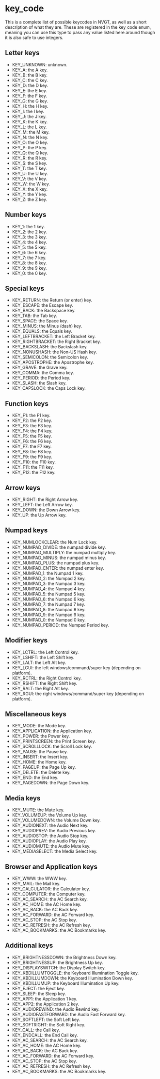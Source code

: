 # key_code
This is a complete list of possible keycodes in NVGT, as well as a short description of what they are. These are registered in the key_code enum, meaning you can use this type to pass any value listed here around though it is also safe to use integers.

## Letter keys
* KEY_UNKNOWN: unknown.
* KEY_A: the A key.
* KEY_B: the B key.
* KEY_C: the C key.
* KEY_D: the D key.
* KEY_E: the E key.
* KEY_F: the F key.
* KEY_G: the G key.
* KEY_H: the H key.
* KEY_I: the I key.
* KEY_J: the J key.
* KEY_K: the K key.
* KEY_L: the L key.
* KEY_M: the M key.
* KEY_N: the N key.
* KEY_O: the O key.
* KEY_P: the P key.
* KEY_Q: the Q key.
* KEY_R: the R key.
* KEY_S: the S key.
* KEY_T: the T key.
* KEY_U: the U key.
* KEY_V: the V key.
* KEY_W: the W key.
* KEY_X: the X key.
* KEY_Y: the Y key.
* KEY_Z: the Z key.

## Number keys
* KEY_1: the 1 key.
* KEY_2: the 2 key.
* KEY_3: the 3 key.
* KEY_4: the 4 key.
* KEY_5: the 5 key.
* KEY_6: the 6 key.
* KEY_7: the 7 key.
* KEY_8: the 8 key.
* KEY_9: the 9 key.
* KEY_0: the 0 key.

## Special keys
* KEY_RETURN: the Return (or enter) key.
* KEY_ESCAPE: the Escape key.
* KEY_BACK: the Backspace key.
* KEY_TAB: the Tab key.
* KEY_SPACE: the Space key.
* KEY_MINUS: the Minus (dash) key.
* KEY_EQUALS: the Equals key.
* KEY_LEFTBRACKET: the Left Bracket key.
* KEY_RIGHTBRACKET: the Right Bracket key.
* KEY_BACKSLASH: the Backslash key.
* KEY_NONUSHASH: the Non-US Hash key.
* KEY_SEMICOLON: the Semicolon key.
* KEY_APOSTROPHE: the Apostrophe key.
* KEY_GRAVE: the Grave key.
* KEY_COMMA: the Comma key.
* KEY_PERIOD: the Period key.
* KEY_SLASH: the Slash key.
* KEY_CAPSLOCK: the Caps Lock key.

## Function keys
* KEY_F1: the F1 key.
* KEY_F2: the F2 key.
* KEY_F3: the F3 key.
* KEY_F4: the F4 key.
* KEY_F5: the F5 key.
* KEY_F6: the F6 key.
* KEY_F7: the F7 key.
* KEY_F8: the F8 key.
* KEY_F9: the F9 key.
* KEY_F10: the F10 key.
* KEY_F11: the F11 key.
* KEY_F12: the F12 key.

## Arrow keys
* KEY_RIGHT: the Right Arrow key.
* KEY_LEFT: the Left Arrow key.
* KEY_DOWN: the Down Arrow key.
* KEY_UP: the Up Arrow key.

## Numpad keys
* KEY_NUMLOCKCLEAR: the Num Lock key.
* KEY_NUMPAD_DIVIDE: the numpad divide key.
* KEY_NUMPAD_MULTIPLY: the numpad multiply key.
* KEY_NUMPAD_MINUS: the numpad minus key.
* KEY_NUMPAD_PLUS: the numpad plus key.
* KEY_NUMPAD_ENTER: the numpad enter key.
* KEY_NUMPAD_1: the Numpad 1 key.
* KEY_NUMPAD_2: the Numpad 2 key.
* KEY_NUMPAD_3: the Numpad 3 key.
* KEY_NUMPAD_4: the Numpad 4 key.
* KEY_NUMPAD_5: the Numpad 5 key.
* KEY_NUMPAD_6: the Numpad 6 key.
* KEY_NUMPAD_7: the Numpad 7 key.
* KEY_NUMPAD_8: the Numpad 8 key.
* KEY_NUMPAD_9: the Numpad 9 key.
* KEY_NUMPAD_0: the Numpad 0 key.
* KEY_NUMPAD_PERIOD: the Numpad Period key.

## Modifier keys
* KEY_LCTRL: the Left Control key.
* KEY_LSHIFT: the Left Shift key.
* KEY_LALT: the Left Alt key.
* KEY_LGUI: the left windows/command/super key (depending on platform).
* KEY_RCTRL: the Right Control key.
* KEY_RSHIFT: the Right Shift key.
* KEY_RALT: the Right Alt key.
* KEY_RGUI: the right windows/command/super key (depending on platform).

## Miscellaneous keys
* KEY_MODE: the Mode key.
* KEY_APPLICATION: the Application key.
* KEY_POWER: the Power key.
* KEY_PRINTSCREEN: the Print Screen key.
* KEY_SCROLLLOCK: the Scroll Lock key.
* KEY_PAUSE: the Pause key.
* KEY_INSERT: the Insert key.
* KEY_HOME: the Home key.
* KEY_PAGEUP: the Page Up key.
* KEY_DELETE: the Delete key.
* KEY_END: the End key.
* KEY_PAGEDOWN: the Page Down key.

## Media keys
* KEY_MUTE: the Mute key.
* KEY_VOLUMEUP: the Volume Up key.
* KEY_VOLUMEDOWN: the Volume Down key.
* KEY_AUDIONEXT: the Audio Next key.
* KEY_AUDIOPREV: the Audio Previous key.
* KEY_AUDIOSTOP: the Audio Stop key.
* KEY_AUDIOPLAY: the Audio Play key.
* KEY_AUDIOMUTE: the Audio Mute key.
* KEY_MEDIASELECT: the Media Select key.

## Browser and Application keys
* KEY_WWW: the WWW key.
* KEY_MAIL: the Mail key.
* KEY_CALCULATOR: the Calculator key.
* KEY_COMPUTER: the Computer key.
* KEY_AC_SEARCH: the AC Search key.
* KEY_AC_HOME: the AC Home key.
* KEY_AC_BACK: the AC Back key.
* KEY_AC_FORWARD: the AC Forward key.
* KEY_AC_STOP: the AC Stop key.
* KEY_AC_REFRESH: the AC Refresh key.
* KEY_AC_BOOKMARKS: the AC Bookmarks key.

## Additional keys
* KEY_BRIGHTNESSDOWN: the Brightness Down key.
* KEY_BRIGHTNESSUP: the Brightness Up key.
* KEY_DISPLAYSWITCH: the Display Switch key.
* KEY_KBDILLUMTOGGLE: the Keyboard Illumination Toggle key.
* KEY_KBDILLUMDOWN: the Keyboard Illumination Down key.
* KEY_KBDILLUMUP: the Keyboard Illumination Up key.
* KEY_EJECT: the Eject key.
* KEY_SLEEP: the Sleep key.
* KEY_APP1: the Application 1 key.
* KEY_APP2: the Application 2 key.
* KEY_AUDIOREWIND: the Audio Rewind key.
* KEY_AUDIOFASTFORWARD: the Audio Fast Forward key.
* KEY_SOFTLEFT: the Soft Left key.
* KEY_SOFTRIGHT: the Soft Right key.
* KEY_CALL: the Call key.
* KEY_ENDCALL: the End Call key.
* KEY_AC_SEARCH: the AC Search key.
* KEY_AC_HOME: the AC Home key.
* KEY_AC_BACK: the AC Back key.
* KEY_AC_FORWARD: the AC Forward key.
* KEY_AC_STOP: the AC Stop key.
* KEY_AC_REFRESH: the AC Refresh key.
* KEY_AC_BOOKMARKS: the AC Bookmarks key.

